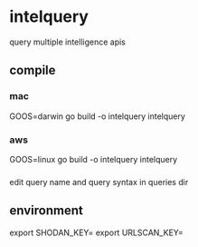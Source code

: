 # intelquery
query multiple intelligence apis

## compile

### mac

GOOS=darwin go build -o intelquery intelquery

### aws

GOOS=linux go build -o intelquery intelquery

###

edit query name and query syntax in queries dir

## environment

export SHODAN_KEY=</key>
export URLSCAN_KEY=</key>
